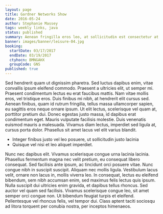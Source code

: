 ```yaml
---
layout: page
title: Gardner Networks Show
date: 2016-05-24
author: Stephanie Massey
tags: weekly links, java
status: published
summary: Aenean fringilla eros leo, at sollicitudin est consectetur at.
banner: images/banner/leisure-04.jpg
booking:
  startDate: 03/17/2017
  endDate: 03/19/2017
  ctyhocn: BMNGAHX
  groupCode: GNS
published: true
---
```

Sed hendrerit quam ut dignissim pharetra. Sed luctus dapibus enim, vitae convallis ipsum eleifend commodo. Praesent a ultricies elit, ut semper mi. Praesent condimentum lectus eu erat faucibus mattis. Nam vitae mollis eros, vel tristique eros. Duis finibus mi nibh, at hendrerit elit cursus sed. Aenean finibus, quam id rutrum fringilla, tellus massa ullamcorper sapien, eu sagittis eros neque ornare ipsum. Ut elit lectus, scelerisque vel quam at, porttitor pretium dui. Donec egestas justo massa, id dapibus erat condimentum eget. Mauris vulputate facilisis molestie. Duis venenatis euismod mauris a malesuada. Vivamus diam lectus, imperdiet sed ligula at, cursus porta dolor. Phasellus sit amet lacus vel elit varius blandit.

* Integer finibus justo vel leo posuere, ut sollicitudin justo lacinia
* Quisque vel nisi et leo aliquet imperdiet.

Nunc nec dapibus elit. Vivamus scelerisque congue urna lacinia lacinia. Phasellus fermentum magna nec velit pretium, eu consequat libero consequat. Sed facilisis ante ipsum, ac tincidunt orci posuere vitae. Nunc congue nibh in suscipit suscipit. Aliquam nec mollis ligula. Vestibulum lacus velit, ornare non lacus in, mollis viverra leo. In consequat, lectus eu eleifend bibendum, sem nibh accumsan enim, sed maximus felis lectus quis ipsum. Nulla suscipit dui ultricies enim gravida, et dapibus tellus rhoncus. Sed auctor vel quam sed facilisis. Vivamus scelerisque congue leo, sit amet semper orci congue non. Ut bibendum feugiat turpis et eleifend. Pellentesque vel rhoncus felis, vel tempor dui. Class aptent taciti sociosqu ad litora torquent per conubia nostra, per inceptos himenaeos.
